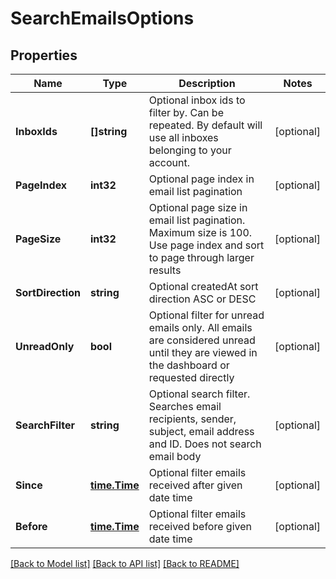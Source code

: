 # SearchEmailsOptions

## Properties

Name | Type | Description | Notes
------------ | ------------- | ------------- | -------------
**InboxIds** | **[]string** | Optional inbox ids to filter by. Can be repeated. By default will use all inboxes belonging to your account. | [optional] 
**PageIndex** | **int32** | Optional page index in email list pagination | [optional] 
**PageSize** | **int32** | Optional page size in email list pagination. Maximum size is 100. Use page index and sort to page through larger results | [optional] 
**SortDirection** | **string** | Optional createdAt sort direction ASC or DESC | [optional] 
**UnreadOnly** | **bool** | Optional filter for unread emails only. All emails are considered unread until they are viewed in the dashboard or requested directly | [optional] 
**SearchFilter** | **string** | Optional search filter. Searches email recipients, sender, subject, email address and ID. Does not search email body | [optional] 
**Since** | [**time.Time**](time.Time) | Optional filter emails received after given date time | [optional] 
**Before** | [**time.Time**](time.Time) | Optional filter emails received before given date time | [optional] 

[[Back to Model list]](../README#documentation-for-models) [[Back to API list]](../README#documentation-for-api-endpoints) [[Back to README]](../README)


